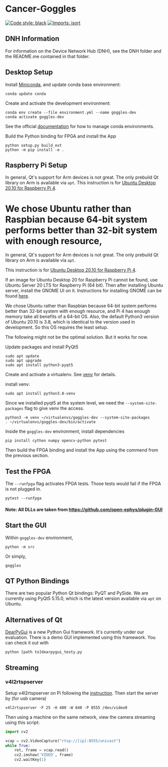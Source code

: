 # Cancer-Goggles
[![Code style: black](https://img.shields.io/badge/code%20style-black-000000.svg)](https://github.com/psf/black)
[![Imports: isort](https://img.shields.io/badge/%20imports-isort-%231674b1?style=flat&labelColor=ef8336)](https://pycqa.github.io/isort/)

## DNH Information
For information on the Device Network Hub (DNH), see the DNH folder and the README.me contained in that folder.

## Desktop Setup
Install [Miniconda](https://docs.conda.io/en/latest/miniconda.html), and update conda base environment:
```shell
conda update conda
```

Create and activate the development environment:
```shell
conda env create --file environment.yml --name goggles-dev
conda activate goggles-dev
```

See the official [documentation](https://docs.conda.io/projects/conda/en/latest/user-guide/tasks/manage-environments.html)
for how to manage conda environments.

Build the Python binding for FPGA and install the App
```shell
python setup.py build_ext
python -m pip install -e .
```

## Raspberry Pi Setup

In general, Qt's support for Arm devices is not great. The only prebuild Qt library on Arm is available via `apt`.
This instruction is for [Ubuntu Desktop 20.10 for Raspberry Pi 4](https://ubuntu.com/download/raspberry-pi).

We chose Ubuntu rather than Raspbian because 64-bit system performs better than 32-bit system with enough resource,
=======
In general, Qt's support for Arm devices is not great. The only prebuild Qt library on Arm is available via `apt`.

This instruction is for [Ubuntu Desktop 20.10 for Raspberry Pi 4](https://ubuntu.com/download/raspberry-pi).

If an image for Ubuntu Desktop 20 for Raspberry Pi cannot be found, use Ubuntu Server 20 LTS for Raspberry Pi (64 bit). Then after installing Ubuntu server, install the GNOME UI on it. Instructions for installing GNOME can be found [here](https://www.cyberciti.biz/faq/ubuntu-linux-install-gnome-desktop-on-server/).

We chose Ubuntu rather than Raspbian because 64-bit system performs better than 32-bit system with enough resource,
and Pi 4 has enough memory take all benefits of a 64-bit OS. Also, the default Python3 version of Ubuntu 20.10
is 3.8, which is identical to the version used in development. So this OS requires the least setup.

The following might not be the optimal solution. But it works for now.

Update packages and install PyQt5
```shell
sudo apt update
sudo apt upgrade
sudo apt install python3-pyqt5
```

Create and activate a virtualenv. See [venv](https://docs.python.org/3/library/venv.html) for details.

install venv:
```shell
sudo apt install python3.8-venv
```

Since we installed pyqt5 at the system level, we need the `--system-site-packages` flag to give venv the access.
```shell
python3 -m venv ~/virtualenvs/goggles-dev --system-site-packages
. ~/virtualenvs/goggles-dev/bin/activate
```

Inside the `goggles-dev` environment, install dependencies
```shell
pip install cython numpy opencv-python pytest
```

Then build the FPGA binding and install the App using the commend from the previous section.

## Test the FPGA
The `--runfpga` flag activates FPGA tests. Those tests would fail if the FPGA is not plugged in.
```shell
pytest --runfpga
```

#### Note: All DLLs are taken from https://github.com/open-ephys/plugin-GUI

## Start the GUI
Within `goggles-dev` environment,
```shell
python -m src
```
Or simply,
```shell
goggles
```

## QT Python Bindings
There are two popular Python Qt bindings: PyQT and PySide. We are currently using PyQt5 5.15.0, which is the latest
version available via `apt` on Ubuntu.

## Alternatives of Qt
[DearPyGui](https://github.com/hoffstadt/DearPyGui) is a new Python Gui framework. It's currently under our evaluation.
There is a demo GUI implemented using this framework. You can check it out with

```shell
python [path to]dearpygui_testy.py
```

## Streaming

### v4l2rtspserver

Setup v4l2rtspserver on Pi following the [instruction](https://github.com/mpromonet/v4l2rtspserver/wiki/Setup-on-Pi).
Then start the server by (for usb camera)
```shell
v4l2rtspserver -F 25 -H 480 -W 640 -P 8555 /dev/video0
```

Then using a machine on the same network, view the camera streaming using this script:
```python
import cv2

vcap = cv2.VideoCapture("rtsp://[ip]:8555/unicast")
while True:
    ret, frame = vcap.read()
    cv2.imshow('VIDEO', frame)
    cv2.waitKey(1)
```
